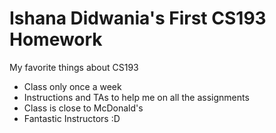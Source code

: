 # Ishana Didwania's First CS193 Homework 

My favorite things about CS193
- Class only once a week
- Instructions and TAs to help me on all the assignments
- Class is close to McDonald's
- Fantastic Instructors :D


